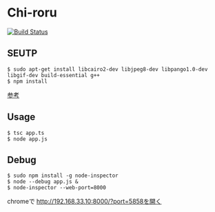 
# Chi-roru


[![Build Status](https://travis-ci.org/udondokodoon/chi-roru.svg?branch=master)](https://travis-ci.org/udondokodoon/chi-roru)

## SEUTP

```
$ sudo apt-get install libcairo2-dev libjpeg8-dev libpango1.0-dev libgif-dev build-essential g++
$ npm install
```
[参考](https://github.com/Automattic/node-canvas)


## Usage

```
$ tsc app.ts
$ node app.js
```

## Debug

```
$ sudo npm install -g node-inspector
$ node --debug app.js & 
$ node-inspector --web-port=8000
```
chromeで http://192.168.33.10:8000/?port=5858を開く

